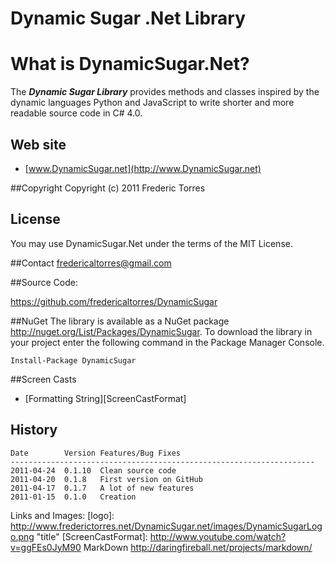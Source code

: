 ﻿Dynamic Sugar .Net Library
==========================

# What is DynamicSugar.Net?

The ***Dynamic Sugar Library*** provides methods and classes inspired 
by the dynamic languages Python and JavaScript to write shorter and more 
readable source code in C# 4.0.

## Web site
- [www.DynamicSugar.net](http://www.DynamicSugar.net)

##Copyright
Copyright (c) 2011 Frederic Torres

## License
You may use DynamicSugar.Net under the terms of the MIT License.

##Contact 
<fredericaltorres@gmail.com>

##Source Code: 

<https://github.com/fredericaltorres/DynamicSugar>

##NuGet 
The library is available as a NuGet package <http://nuget.org/List/Packages/DynamicSugar>.
To download the library in your project enter the following command in the Package Manager Console.

	Install-Package DynamicSugar

##Screen Casts

- [Formatting String][ScreenCastFormat]

## History

	Date        Version Features/Bug Fixes
	--------------------------------------------------------------------
	2011-04-24  0.1.10  Clean source code
	2011-04-20  0.1.8   First version on GitHub
	2011-04-17  0.1.7   A lot of new features
	2011-01-15  0.1.0   Creation

Links and Images:
[logo]: http://www.frederictorres.net/DynamicSugar.net/images/DynamicSugarLogo.png "title"
[ScreenCastFormat]: http://www.youtube.com/watch?v=ggFEs0JyM90
MarkDown http://daringfireball.net/projects/markdown/